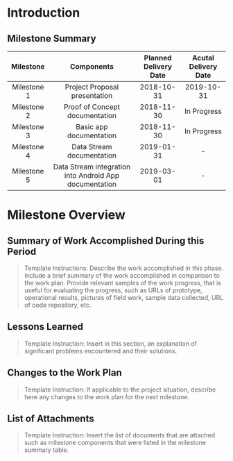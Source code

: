 # Introduction
## Milestone Summary

Milestone | Components | Planned Delivery Date | Acutal Delivery Date
:---------------: | :-------------: | :-------------: | :-------------: 
Milestone 1 | Project Proposal presentation | 2018-10-31 | 2019-10-31
Milestone 2 | Proof of Concept documentation | 2018-11-30 | In Progress
Milestone 3 | Basic app documentation | 2018-11-30 | In Progress  
Milestone 4 | Data Stream documentation | 2019-01-31 | -
Milestone 5 | Data Stream integration into Android App documentation| 2019-03-01 | -

# Milestone Overview
## Summary of Work Accomplished During this Period
> Template Instructions: Describe the work accomplished in this phase. Include a brief summary of the work accomplished in comparison to the work plan. Provide relevant samples of the work progress, that is useful for evaluating the progress, such as URLs of prototype, operational results, pictures of field work, sample data collected, URL of code repository, etc.


## Lessons Learned
> Template Instruction: Insert in this section, an explanation of significant problems encountered and their solutions.


## Changes to the Work Plan
> Template Instruction: If applicable to the project situation, describe here any changes to the work plan for the next milestone.


## List of Attachments
> Template Instruction: Insert the list of documents that are attached such as milestone components  that were listed in the milestone summary table.


